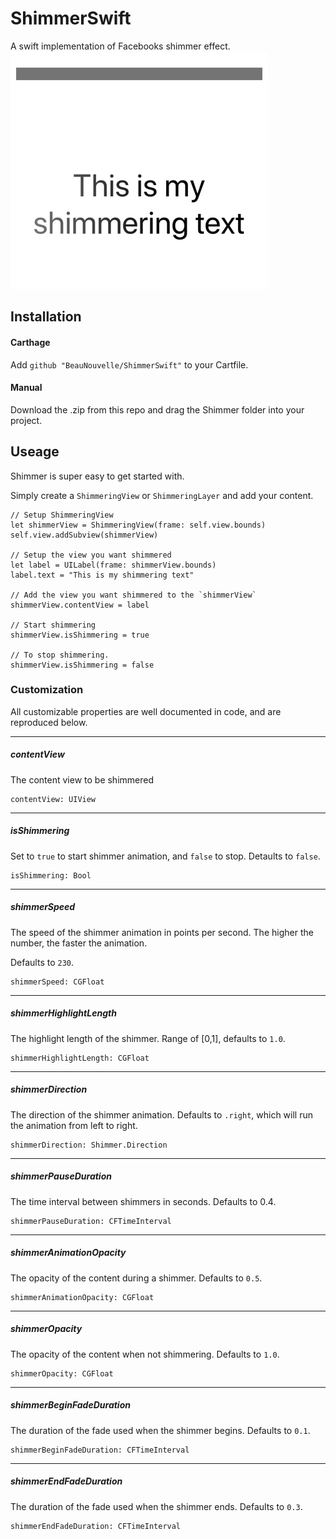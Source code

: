 # ShimmerSwift
A swift implementation of Facebooks shimmer effect.
![demo](demo.gif)

## Installation

#### Carthage
Add `github "BeauNouvelle/ShimmerSwift"` to your Cartfile.

#### Manual
Download the .zip from this repo and drag the Shimmer folder into your project.

## Useage
Shimmer is super easy to get started with. 

Simply create a `ShimmeringView` or `ShimmeringLayer` and add your content.

    // Setup ShimmeringView
    let shimmerView = ShimmeringView(frame: self.view.bounds)
    self.view.addSubview(shimmerView)

    // Setup the view you want shimmered
    let label = UILabel(frame: shimmerView.bounds)
    label.text = "This is my shimmering text"

    // Add the view you want shimmered to the `shimmerView`
    shimmerView.contentView = label
    
    // Start shimmering
    shimmerView.isShimmering = true
    
    // To stop shimmering.
    shimmerView.isShimmering = false

### Customization
All customizable properties are well documented in code, and are reproduced below.

----

##### contentView
The content view to be shimmered

    contentView: UIView

----

##### isShimmering
Set to `true` to start shimmer animation, and `false` to stop. Detaults to `false`.

    isShimmering: Bool
    
----

##### shimmerSpeed
The speed of the shimmer animation in points per second. The higher the number, the faster the animation.

Defaults to `230`.

    shimmerSpeed: CGFloat
    
----
   
##### shimmerHighlightLength

The highlight length of the shimmer. Range of [0,1], defaults to `1.0`.

    shimmerHighlightLength: CGFloat
    
----

##### shimmerDirection
    
The direction of the shimmer animation.
Defaults to `.right`, which will run the animation from left to right.
    
    shimmerDirection: Shimmer.Direction
    
----
##### shimmerPauseDuration

The time interval between shimmers in seconds.
Defaults to 0.4.
    
    shimmerPauseDuration: CFTimeInterval
    
----

##### shimmerAnimationOpacity

The opacity of the content during a shimmer. Defaults to `0.5`.

    shimmerAnimationOpacity: CGFloat
    
----

##### shimmerOpacity

The opacity of the content when not shimmering. Defaults to `1.0`.
    
    shimmerOpacity: CGFloat
    
----

##### shimmerBeginFadeDuration

The duration of the fade used when the shimmer begins. Defaults to `0.1`.

    shimmerBeginFadeDuration: CFTimeInterval
    
----

##### shimmerEndFadeDuration

The duration of the fade used when the shimmer ends. Defaults to `0.3`.

    shimmerEndFadeDuration: CFTimeInterval
